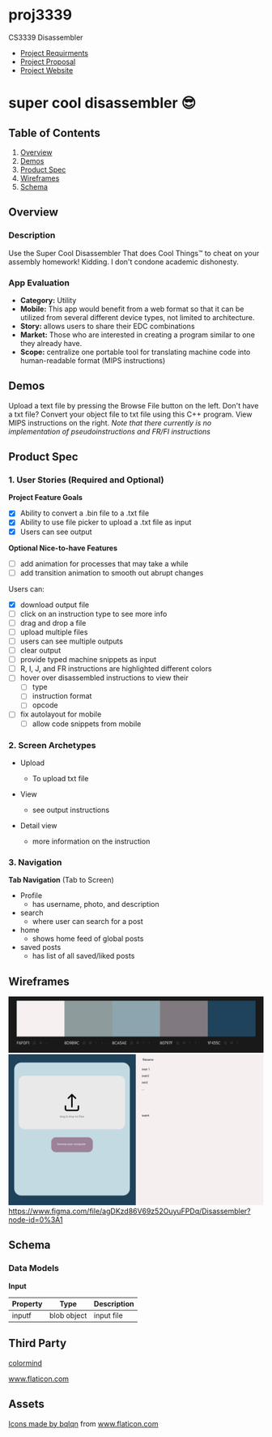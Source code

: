 # proj3339
CS3339 Disassembler

- [Project Requirments](https://git.txstate.edu/sts100/proj3339/blob/master/files/project_description.pdf)
- [Project Proposal](https://git.txstate.edu/sts100/proj3339/blob/master/files/CS3339-Project-Proposal.pdf)
- [Project Website](https://jsaide20.github.io/supercool.github.io/)

# super cool disassembler 😎

## Table of Contents
1. [Overview](#Overview)
2. [Demos](#Demos)
3. [Product Spec](#Product-Spec)
4. [Wireframes](#Wireframes)
5. [Schema](#Schema)

## Overview
### Description
Use the Super Cool Disassembler That does Cool Things™ to cheat on your assembly homework! Kidding. I don't condone academic dishonesty.

### App Evaluation
- **Category:** Utility
- **Mobile:** This app would benefit from a web format so that it can be utilized from several different device types, not limited to architecture.
- **Story:** allows users to share their EDC combinations
- **Market:** Those who are interested in creating a program similar to one they already have.
- **Scope:** centralize one portable tool for translating machine code into human-readable format (MIPS instructions) 

## Demos
Upload a text file by pressing the Browse File button on the left. Don't have a txt file? Convert your object file to txt file using this C++ program. View MIPS instructions on the right. *Note that there currently is no implementation of pseudoinstructions and FR/FI instructions*

## Product Spec

### 1. User Stories (Required and Optional)

**Project Feature Goals**

- [x] Ability to convert a .bin file to a .txt file
- [x] Ability to use file picker to upload a .txt file as input
- [x] Users can see output

**Optional Nice-to-have Features**
- [ ] add animation for processes that may take a while
- [ ] add transition animation to smooth out abrupt changes

Users can: 
- [x] download output file
- [ ] click on an instruction type to see more info
- [ ] drag and drop a file
- [ ] upload multiple files
- [ ] users can see multiple outputs
- [ ] clear output
- [ ] provide typed machine snippets as input
- [ ] R, I, J, and FR instructions are highlighted different colors
- [ ] hover over disassembled instructions to view their 
  - [ ] type 
  - [ ] instruction format
  - [ ] opcode
- [ ] fix autolayout for mobile 
  - [ ] allow code snippets from mobile

### 2. Screen Archetypes

* Upload
   * To upload txt file
 
* View
   * see output instructions

* Detail view
    * more information on the instruction

### 3. Navigation

**Tab Navigation** (Tab to Screen)

* Profile
    * has username, photo, and description 
* search
    * where user can search for a post
* home
    * shows home feed of global posts 
* saved posts 
    * has list of all saved/liked posts
 
## Wireframes
![Color way](https://github.com/jsaide20/supercool.github.io/blob/main/files/media/color_scheme.PNG)
![Homepage](https://github.com/jsaide20/supercool.github.io/blob/main/files/media/homepage.png)
https://www.figma.com/file/agDKzd86V69z52OuyuFPDq/Disassembler?node-id=0%3A1

## Schema
### Data Models
**Input**

Property | Type | Description | 
|---|---|---|
inputf | blob object | input file | 


## Third Party

[colormind](http://colormind.io/)
<div><a href="https://www.flaticon.com/" title="Flaticon">www.flaticon.com</a></div>

## **Assets**
<div><a href="https://www.flaticon.com/authors/bqlqn" title="Colormind"></div>
<div>Icons made by <a href="https://www.flaticon.com/authors/bqlqn" title="bqlqn">bqlqn</a> from <a href="https://www.flaticon.com/" title="Flaticon">www.flaticon.com</a></div>
